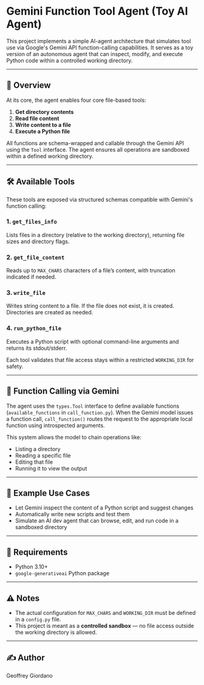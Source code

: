 # Gemini Function Tool Agent (Toy AI Agent)

This project implements a simple AI-agent architecture that simulates tool use via Google's Gemini API function-calling capabilities. It serves as a toy version of an autonomous agent that can inspect, modify, and execute Python code within a controlled working directory.

---

## 🚀 Overview

At its core, the agent enables four core file-based tools:
1. **Get directory contents**
2. **Read file content**
3. **Write content to a file**
4. **Execute a Python file**

All functions are schema-wrapped and callable through the Gemini API using the `Tool` interface. The agent ensures all operations are sandboxed within a defined working directory.

---

## 🛠️ Available Tools

These tools are exposed via structured schemas compatible with Gemini's function calling:

### 1. `get_files_info`
Lists files in a directory (relative to the working directory), returning file sizes and directory flags.

### 2. `get_file_content`
Reads up to `MAX_CHARS` characters of a file’s content, with truncation indicated if needed.

### 3. `write_file`
Writes string content to a file. If the file does not exist, it is created. Directories are created as needed.

### 4. `run_python_file`
Executes a Python script with optional command-line arguments and returns its stdout/stderr.

Each tool validates that file access stays within a restricted `WORKING_DIR` for safety.

---

## 🔄 Function Calling via Gemini

The agent uses the `types.Tool` interface to define available functions (`available_functions` in `call_function.py`). When the Gemini model issues a function call, `call_function()` routes the request to the appropriate local function using introspected arguments.

This system allows the model to chain operations like:
- Listing a directory
- Reading a specific file
- Editing that file
- Running it to view the output

---

## 🧪 Example Use Cases

- Let Gemini inspect the content of a Python script and suggest changes
- Automatically write new scripts and test them
- Simulate an AI dev agent that can browse, edit, and run code in a sandboxed directory

---

## 📌 Requirements

- Python 3.10+
- `google-generativeai` Python package

---

## ⚠️ Notes

- The actual configuration for `MAX_CHARS` and `WORKING_DIR` must be defined in a `config.py` file.
- This project is meant as a **controlled sandbox** — no file access outside the working directory is allowed.

---

## ✍️ Author

Geoffrey Giordano

